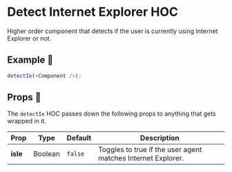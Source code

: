 # Detect Internet Explorer HOC

Higher order component that detects if the user is currently using Internet Explorer or not.

## Example 🚀

```javascript
detectIe(<Component />);
```

## Props 🔧

The `detectIe` HOC passes down the following props to anything that gets wrapped in it.

| Prop     | Type    | Default | Description                                                  |
| -------- | ------- | ------- | ------------------------------------------------------------ |
| **isIe** | Boolean | `false` | Toggles to true if the user agent matches Internet Explorer. |
